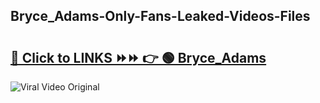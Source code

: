 
 ## Bryce_Adams-Only-Fans-Leaked-Videos-Files

# <h2><a href="https://mediaupload.pro?Bryce_Adams">🔗 Click to LINKS ⏩⏩ 👉 🟢 Bryce_Adams </a></h2>

<a href="https://mediaupload.pro?Bryce_Adams" rel="nofollow" data-target="animated-image.originalLink"><img src="https://i.ibb.co.com/xMMVF88/686577567.gif" alt="Viral Video Original" style="max-width: 100%; display: inline-block;" data-target="animated-image.originalImage"></a>